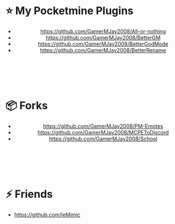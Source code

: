 # :star: My Pocketmine Plugins
<div align="center">
  
- https://github.com/GamerMJay2008/All-or-nothing
- https://github.com/GamerMJay2008/BetterGM
- https://github.com/GamerMJay2008/BetterGodMode
- https://github.com/GamerMJay2008/BetterRename
  
</div>
  
<br><br><br><br>
  
# :package: Forks
<div align="center">
  
 - https://github.com/GamerMJay2008/PM-Emotes
 - https://github.com/GamerMJay2008/MCPEToDiscord
 - https://github.com/GamerMJay2008/School
 
</div>
  
<br><br><br><br>
  
# :zap: Friends
<!--START_SECTION:activity-->
- https://github.com/leMimic
<!--END_SECTION:activity-->
